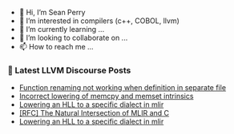 - 👋 Hi, I’m Sean Perry
- 👀 I’m interested in compilers (c++, COBOL, llvm)
- 🌱 I’m currently learning ...
- 💞️ I’m looking to collaborate on ...
- 📫 How to reach me ...

<!---
s66perry/s66perry is a ✨ special ✨ repository because its `README.md` (this file) appears on your GitHub profile.
You can click the Preview link to take a look at your changes.
--->
### 📕 Latest LLVM Discourse Posts

<!-- DISCOURSE-LLVM:START -->
- [Function renaming not working when definition in separate file](https://discourse.llvm.org/t/function-renaming-not-working-when-definition-in-separate-file/71917#post_5)
- [Incorrect lowering of memcpy and memset intrinsics](https://discourse.llvm.org/t/incorrect-lowering-of-memcpy-and-memset-intrinsics/71907#post_2)
- [Lowering an HLL to a specific dialect in mlir](https://discourse.llvm.org/t/lowering-an-hll-to-a-specific-dialect-in-mlir/66718#post_6)
- [[RFC] The Natural Intersection of MLIR and C](https://discourse.llvm.org/t/rfc-the-natural-intersection-of-mlir-and-c/68708#post_8)
- [Lowering an HLL to a specific dialect in mlir](https://discourse.llvm.org/t/lowering-an-hll-to-a-specific-dialect-in-mlir/66718#post_5)
<!-- DISCOURSE-LLVM:END -->
